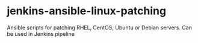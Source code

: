 # jenkins-ansible-linux-patching
Ansible scripts for patching RHEL, CentOS, Ubuntu or Debian servers. Can be used in Jenkins pipeline
